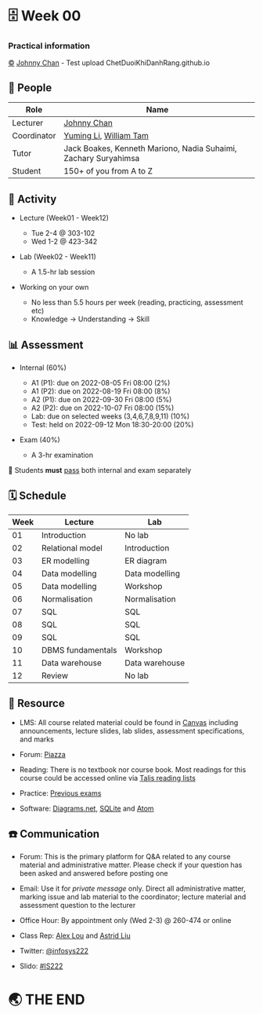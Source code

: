 # 🗄 Week 00
### Practical information
[©](https://creativecommons.org/licenses/by/4.0/) [Johnny Chan](mailto:jh.chan@auckland.ac.nz) - Test upload ChetDuoiKhiDanhRang.github.io



## 👥 People
Role | Name
--- | ---
Lecturer | [Johnny Chan](mailto:jh.chan@auckland.ac.nz)
Coordinator | [Yuming Li](mailto:yuming.li@auckland.ac.nz), [William Tam](mailto:william.tam@auckland.ac.nz)
Tutor | Jack Boakes, Kenneth Mariono, Nadia Suhaimi, Zachary Suryahimsa
Student | 150+ of you from A to Z



## 🤼 Activity
- Lecture (Week01 - Week12)
	- Tue 2-4 @ 303-102
	- Wed 1-2 @ 423-342

- Lab (Week02 - Week11)
	- A 1.5-hr lab session

- Working on your own
	- No less than 5.5 hours per week (reading, practicing, assessment etc)
	- Knowledge → Understanding → Skill



## 📊 Assessment
- Internal (60%)
	- A1 (P1): due on 2022-08-05 Fri 08:00 (2%)
	- A1 (P2): due on 2022-08-19 Fri 08:00 (8%)
	- A2 (P1): due on 2022-09-30 Fri 08:00 (5%)
	- A2 (P2): due on 2022-10-07 Fri 08:00 (15%)
	- Lab: due on selected weeks (3,4,6,7,8,9,11) (10%)
	- Test: held on 2022-09-12 Mon 18:30-20:00 (20%)

- Exam (40%)
	- A 3-hr examination

📢 Students __must__ [pass](https://uoa.custhelp.com/app/answers/detail/a_id/2748/~/marking-schemes-or-grade-scales-at-the-university-of-auckland) both internal and exam separately



## 🗓 Schedule
Week | Lecture | Lab
--- | --- | ---
01 | Introduction | No lab
02 | Relational model | Introduction
03 | ER modelling | ER diagram
04 | Data modelling | Data modelling
05 | Data modelling | Workshop
06 | Normalisation | Normalisation
07 | SQL | SQL
08 | SQL | SQL
09 | SQL | SQL
10 | DBMS fundamentals | Workshop
11 | Data warehouse | Data warehouse
12 | Review | No lab



## 🧰 Resource
- LMS: All course related material could be found in [Canvas](https://canvas.auckland.ac.nz) including announcements, lecture slides, lab slides, assessment specifications, and marks

- Forum: [Piazza](https://piazza.com)

- Reading: There is no textbook nor course book. Most readings for this course could be accessed online via [Talis reading lists](https://auckland.rl.talis.com/courses/infosys222.html)

- Practice: [Previous exams](https://www.library.auckland.ac.nz/search/INFOSYS%20222#uoa-lib-ms-exams)

- Software: [Diagrams.net](https://www.diagrams.net/), [SQLite](http://sqlite.org/) and [Atom](https://atom.io/)



## ☎️ Communication
- Forum: This is the primary platform for Q&A related to any course material and administrative matter. Please check if your question has been asked and answered before posting one

- Email: Use it for _private message_ only. Direct all administrative matter, marking issue and lab material to the coordinator; lecture material and assessment question to the lecturer

- Office Hour: By appointment only (Wed 2-3) @ 260-474 or online

- Class Rep: [Alex Lou](mailto:clou785@aucklanduni.ac.nz) and [Astrid Liu](mailto:jliu276@aucklanduni.ac.nz)

- Twitter: [@infosys222](https://twitter.com/infosys222)

- Slido: [#IS222](https://wall.sli.do/event/7qx2g8DrZFnSUzUff1LDEw?section=f0c64417-0abc-4faa-b5dc-40d753a39f31)



# 🌏 THE END
<canvas width=400 height=400 class="anything">
<!--
{
  "initialize": "function(container) {
	var width = container.width,
	    height = container.height;
	var projection = d3.geo.orthographic()
	    .translate([width / 2, height / 2])
	    .scale(width / 2 - 20)
	    .clipAngle(90)
	    .precision(0.6);

	var c = container.getContext('2d');

	var path = d3.geo.path()
	    .projection(projection)
	    .context(c);

	var title = container.parentElement.querySelector('.country');
	queue()
	    .defer(d3.json, '../asset/globe/world-110m.json')
	    .defer(d3.tsv, '../asset/globe/world-country-names.tsv')
	    .await(ready);

	function ready(error, world, names) {
	  if (error) throw error;

	  var globe = {type: 'Sphere'},
	      land = topojson.feature(world, world.objects.land),
	      countries = topojson.feature(world, world.objects.countries).features,
	      borders = topojson.mesh(world, world.objects.countries, function(a, b) { return a !== b; }),
	      i = -1,
	      n = countries.length;

	  countries = countries.filter(function(d) {
	    return names.some(function(n) {
	      if (d.id == n.id) return d.name = n.name;
	    });
	  }).sort(function(a, b) {
	    return a.name.localeCompare(b.name);
	  });

	  (function transition() {
	    d3.transition()
	        .duration(1250)
	        .each('start', function() {
			while ( !countries[i = (i + 1) % n] ) {};			
			title.innerHTML = (countries[i].name);
	        })
	        .tween('rotate', function() {
	          var p = d3.geo.centroid(countries[i]),
	              r = d3.interpolate(projection.rotate(), [-p[0], -p[1]]);
	          return function(t) {
	            projection.rotate(r(t));
	            c.clearRect(0, 0, width, height);
	            c.fillStyle = '#fff', c.lineWidth = 2, c.beginPath(), path(globe), c.fill();
	            c.fillStyle = '#42affa', c.beginPath(), path(land), c.fill();
	            c.fillStyle = '#f00', c.beginPath(), path(countries[i]), c.fill();
	            c.strokeStyle = '#ccc', c.lineWidth = .5, c.beginPath(), path(borders), c.stroke();
	            c.strokeStyle = '#ccc', c.lineWidth = 2, c.beginPath(), path(globe), c.stroke();
	          };
	        })
	      .transition()
	        .each('end', transition);
	  })();
	}

	d3.select(self.frameElement).style('height', height + 'px');

    }"
}
-->
</canvas>

Database is awesome in <span class="country">everywhere</span>!

[🖨](?print-pdf)
